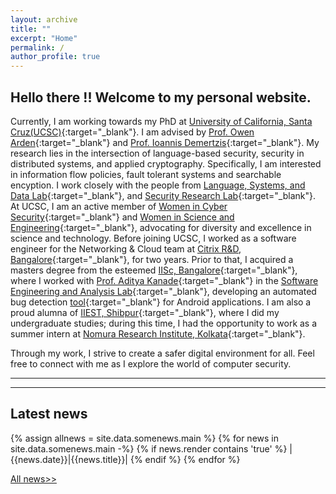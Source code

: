 ```yaml
---
layout: archive
title: ""
excerpt: "Home"
permalink: /
author_profile: true
---
```


 <!--link rel="stylesheet" href="https://priyanka-mondal.github.io/styles.css"-->
<h2> Hello there !! Welcome to my personal website. </h2>  

Currently, I am working towards my PhD at [University of California, Santa Cruz(UCSC)](https://www.ucsc.edu/about/){:target="_blank"}. I am advised by [Prof. Owen Arden](https://owenarden.github.io/home/){:target="_blank"} and [Prof. Ioannis Demertzis](https://idemertzis.com){:target="_blank"}. 
My research lies in the intersection of language-based security, security in distributed systems, 
and applied cryptography. Specifically, I am interested in information flow policies, 
fault tolerant systems and searchable encyption. I work closely with the people from [Language, Systems, and Data Lab](https://lsd.ucsc.edu){:target="_blank"}, and [Security Research Lab](https://srl-ucsc.github.io/seminar.html){:target="_blank"}. At UCSC, I am an active member of [Women in Cyber Security](https://www.wicys.org){:target="_blank"} 
and [Women in Science and Engineering](https://wiseucsc.wixsite.com/wise){:target="_blank"}, 
advocating for diversity and excellence in science and technology. Before joining UCSC, I worked as a software engineer for the Networking & Cloud team at [Citrix R&D, Bangalore](https://www.citrix.com){:target="_blank"}, for two years. Prior to that, 
I acquired a masters degree from the esteemed [IISc, Bangalore](https://iisc.ac.in){:target="_blank"}, where I worked with [Prof. Aditya Kanade](https://www.linkedin.com/in/aditya-kanade-572113139/){:target="_blank"} in the [Software Engineering and Analysis Lab](https://www.iisc-seal.net){:target="_blank"}, developing an automated bug detection [tool](https://drive.google.com/file/d/0B0yDXlBaWkDwamZoRnZDYTZlNTg/view?usp=drive_link&resourcekey=0-arHXT1Dx5MEKqy6SfSSdKA){:target="_blank"} for Android applications. 
I am also a proud alumna of [IIEST, Shibpur](https://www.iiests.ac.in){:target="_blank"}, where I did my undergraduate studies; 
during this time, I had the opportunity to work as a summer intern at [Nomura Research Institute, Kolkata](https://www.nrifintech.com){:target="_blank"}.

Through my work, I strive to create a safer digital environment for all. 
Feel free to connect with me as I explore the world of computer security.

<hr>
<hr>

## Latest news

{% assign allnews = site.data.somenews.main %}
{% for news in site.data.somenews.main -%}
  {% if news.render contains 'true' %}
    |{{news.date}}|{{news.title}}|
  {% endif %}
{% endfor %}

[All news>>](https://priyanka-mondal.github.io/news/)

<!--footer-->
<!--div class="page__footer-follow"> 
<div class="page__footer-copyright">
  <div class="website-counter"></div> 
</div-->
<!--/footer-->

